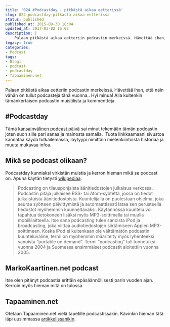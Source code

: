 ```yaml
---
title: '024 #Podcastday - pitkästä aikaa eetterissä'
slug: 024-podcastday-pitkasta-aikaa-eetterissa
status: published
published_at: 2015-09-30 18:04
updated_at: 2017-03-02 15:07
description: |
    Palaan pitkästä aikaa eetteriin podcastin merkeissä. Hävettää ihan, että näin vähän on tullut podcasteja tänä vuonna.. Hyi minua! Alla kuitenkin tämänkertaisen podcastin muistilista ja kommentteja. #Podcastday Tämä kansainvälinen podcast päivä sai minut tekemään tämän podcastin joten suon sille pari sanaa ja mainosta samalla.  Tuota linkkaamaani sivustoa kannataa käydä tutkailemassa, löytyypi nimittäin mielenkiintoista historiaa ja muuta… Jatka lukemista 024 #Podcastday – pitkästä aikaa eetterissä
legacy: true
categories:
- Podcast
tags:
- Blogi
- podcast
- podcastday
- Tapaaminen.net
---
```


<p>Palaan pitkästä aikaa eetteriin podcastin merkeissä. Hävettää ihan, että näin vähän on tullut podcasteja tänä vuonna.. Hyi minua! Alla kuitenkin tämänkertaisen podcastin muistilista ja kommentteja.</p>
<h2>#Podcastday</h2>
<p>Tämä <a href="http://internationalpodcastday.com/" target="_blank">kansainvälinen podcast päivä</a> sai minut tekemään tämän podcastin joten suon sille pari sanaa ja mainosta samalla.  Tuota linkkaamaani sivustoa kannataa käydä tutkailemassa, löytyypi nimittäin mielenkiintoista historiaa ja muuta mukavaa infoa.</p>
<h2>Mikä se podcast olikaan?</h2>
<p>Podcastday kunniaksi virkistän muistia ja kerron hieman mikä se podcast on. Apuna käytän tietysti <a href="https://fi.wikipedia.org/wiki/Podcasting" target="_blank">wikipediaa</a>:</p>
<blockquote><p>Podcasting on tilauspohjaista äänitiedostojen julkaisua verkossa. Podcastin pitäjä julkaisee RSS- tai Atom-syötettä, jossa on tiedot julkaistuista äänitiedostoista. Kuuntelijalla on puolestaan ohjelma, joka seuraa syötteen päivittymistä ja automaattisesti lataa sen perusteella tiedostot myöhemmin kuunneltavaksi. Käytännössä kuuntelu voi tapahtua tietokoneen lisäksi myös MP3-soittimella tai muulla mobiililaitteella. Itse sana podcasting tulee sanoista iPod ja broadcasting, joka viittaa audiotiedostojen siirtämiseen Applen MP3-soittimeen. Koska iPod ei kuitenkaan ole välttämätön podcastin kuunteluväline, termi on myöhemmin määritelty myös lyhenteeksi sanoista ”portable on demand”. Termi ”podcasting” tuli tunnetuksi vuonna 2004 ja Suomessa ensimmäiset podcastit aloitettiin vuonna 2005.</p></blockquote>
<h2>MarkoKaartinen.net podcast</h2>
<p>Itse olen pitänyt podcastia erittäin epäsäännöllisesti parin vuoden ajan. Kerroin myös hieman mitä on tulossa.</p>
<h2>Tapaaminen.net</h2>
<p>Otetaan Tapaaminen.net vielä tapetille podcastissakin. Kävinkin hieman tätä läpi uusimmassa <a href="https://markokaartinen.net/tilannekatsaus-omiin-projekteihini/" target="_blank">artikkelissanikin</a>.</p>